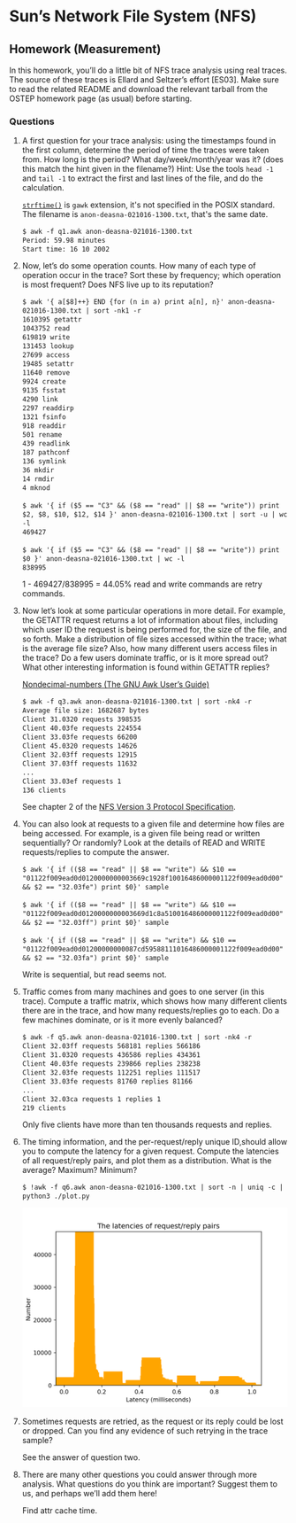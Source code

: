 # Sun’s Network File System (NFS)

## Homework (Measurement)

In this homework, you’ll do a little bit of NFS trace analysis using real traces. The source of these traces is Ellard and Seltzer’s effort [ES03]. Make sure to read the related README and download the relevant tarball from the OSTEP homework page (as usual) before starting.

### Questions

1. A first question for your trace analysis: using the timestamps found in the first column, determine the period of time the traces were taken from. How long is the period? What day/week/month/year was it? (does this match the hint given in the filename?) Hint: Use the tools `head -1` and `tail -1` to extract the first and last lines of the file, and do the calculation.

   [`strftime()`](https://www.gnu.org/software/gawk/manual/html_node/Time-Functions.html) is `gawk` extension, it's not specified in the POSIX standard. The filename is `anon-deasna-021016-1300.txt`, that's the same date.

    ```
    $ awk -f q1.awk anon-deasna-021016-1300.txt
    Period: 59.98 minutes
    Start time: 16 10 2002
    ```

2. Now, let’s do some operation counts. How many of each type of operation occur in the trace? Sort these by frequency; which operation is most frequent? Does NFS live up to its reputation?

    ```
    $ awk '{ a[$8]++} END {for (n in a) print a[n], n}' anon-deasna-021016-1300.txt | sort -nk1 -r
    1610395 getattr
    1043752 read
    619819 write
    131453 lookup
    27699 access
    19485 setattr
    11640 remove
    9924 create
    9135 fsstat
    4290 link
    2297 readdirp
    1321 fsinfo
    918 readdir
    501 rename
    439 readlink
    187 pathconf
    136 symlink
    36 mkdir
    14 rmdir
    4 mknod

    $ awk '{ if ($5 == "C3" && ($8 == "read" || $8 == "write")) print $2, $8, $10, $12, $14 }' anon-deasna-021016-1300.txt | sort -u | wc -l
    469427

    $ awk '{ if ($5 == "C3" && ($8 == "read" || $8 == "write")) print $0 }' anon-deasna-021016-1300.txt | wc -l
    838995
    ```

    1 - 469427/838995 = 44.05% read and write commands are retry commands.

3. Now let’s look at some particular operations in more detail. For example, the GETATTR request returns a lot of information about files, including which user ID the request is being performed for, the size of the file, and so forth. Make a distribution of file sizes accessed within the trace; what is the average file size? Also, how many different users access files in the trace? Do a few users dominate traffic, or is it more spread out? What other interesting information is found within GETATTR replies?

    [Nondecimal-numbers (The GNU Awk User’s Guide)](https://www.gnu.org/software/gawk/manual/html_node/Nondecimal_002dnumbers.html)

    ```
    $ awk -f q3.awk anon-deasna-021016-1300.txt | sort -nk4 -r
    Average file size: 1682687 bytes
    Client 31.0320 requests 398535
    Client 40.03fe requests 224554
    Client 33.03fe requests 66200
    Client 45.0320 requests 14626
    Client 32.03ff requests 12915
    Client 37.03ff requests 11632
    ...
    Client 33.03ef requests 1
    136 clients
    ```

    See chapter 2 of the [NFS Version 3 Protocol Specification](https://tools.ietf.org/html/rfc1813).

4. You can also look at requests to a given file and determine how files are being accessed. For example, is a given file being read or written sequentially? Or randomly? Look at the details of READ and WRITE requests/replies to compute the answer.

    ```
    $ awk '{ if (($8 == "read" || $8 == "write") && $10 == "01122f009ead0d0120000000003669c1928f10016486000001122f009ead0d00" && $2 == "32.03fe") print $0}' sample

    $ awk '{ if (($8 == "read" || $8 == "write") && $10 == "01122f009ead0d0120000000003669d1c8a510016486000001122f009ead0d00" && $2 == "32.03ff") print $0}' sample
    
    $ awk '{ if (($8 == "read" || $8 == "write") && $10 == "01122f009ead0d01200000000087cd59588111016486000001122f009ead0d00" && $2 == "32.03fa") print $0}' sample
    ```

    Write is sequential, but read seems not.

5. Traffic comes from many machines and goes to one server (in this trace). Compute a traffic matrix, which shows how many different clients there are in the trace, and how many requests/replies go to each. Do a few machines dominate, or is it more evenly balanced?

    ```
    $ awk -f q5.awk anon-deasna-021016-1300.txt | sort -nk4 -r
    Client 32.03ff requests 568181 replies 566186
    Client 31.0320 requests 436586 replies 434361
    Client 40.03fe requests 239866 replies 238238
    Client 32.03fe requests 112251 replies 111517
    Client 33.03fe requests 81760 replies 81166
    ...
    Client 32.03ca requests 1 replies 1
    219 clients
    ```

    Only five clients have more than ten thousands requests and replies.

6. The timing information, and the per-request/reply unique ID,should allow you to compute the latency for a given request. Compute the latencies of all request/reply pairs, and plot them as a distribution. What is the average? Maximum? Minimum?

    ```
    $ !awk -f q6.awk anon-deasna-021016-1300.txt | sort -n | uniq -c | python3 ./plot.py
    ```

    ![latency](./latency.png)

7. Sometimes requests are retried, as the request or its reply could be lost or dropped. Can you find any evidence of such retrying in the trace sample?

    See the answer of question two.

8. There are many other questions you could answer through more analysis. What questions do you think are important? Suggest them to us, and perhaps we’ll add them here!

    Find attr cache time.
